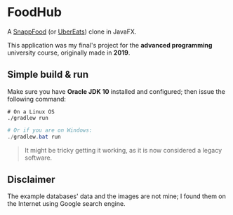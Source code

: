 # FoodHub

A [SnappFood](https://snappfood.ir/about) (or [UberEats](https://about.ubereats.com/)) clone in JavaFX.

This application was my final's project for the **advanced programming** university course, originally made in **2019**.

## Simple build & run

Make sure you have **Oracle JDK 10** installed and configured; then issue the following command:

```shell
# On a Linux OS
./gradlew run
```

```powershell
# Or if you are on Windows:
./gradlew.bat run
```

> It might be tricky getting it working, as it is now considered a legacy software.

## Disclaimer

The example databases' data and the images are not mine; I found them on the Internet using Google search engine.